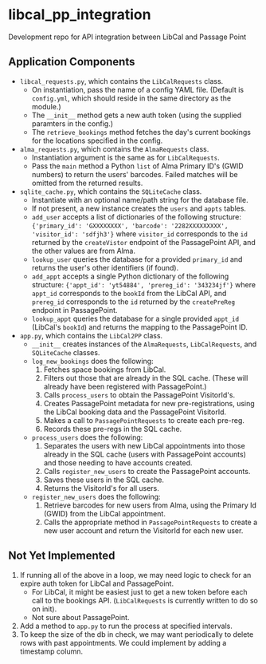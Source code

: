 # libcal_pp_integration
Development repo for API integration between LibCal and Passage Point

## Application Components
 - `libcal_requests.py`, which contains the `LibCalRequests` class. 
   - On instantiation, pass the name of a config YAML file. (Default is `config.yml`, which should reside in the same directory as the module.)
   - The `__init__` method gets a new auth token (using the supplied paramters in the config.)
   - The `retrieve_bookings` method fetches the day's current bookings for the locations specified in the config.
 - `alma_requests.py`, which contains the `AlmaRequests` class.
   - Instantiation argument is the same as for `LibCalRequests`.
   - Pass the `main` method a Python `list` of Alma Primary ID's (GWID numbers) to return the users' barcodes. Failed matches will be omitted from the returned results.
 - `sqlite_cache.py`, which contains the `SQLiteCache` class.
   - Instantiate with an optional name/path string for the database file.
   - If not present, a new instance creates the `users` and `appts` tables.
   - `add_user` accepts a list of dictionaries of the following structure:
   `{'primary_id': 'GXXXXXXXX',
	'barcode': '2282XXXXXXXXX',
	'visitor_id': 'sdfjh3'}`
	where `visitor_id` corresponds to the `id` returned by the `createVistor` endpoint of the PassagePoint API, and the other values are from Alma.
   - `lookup_user` queries the database for a provided `primary_id` and returns the user's other identifiers (if found).
   - `add_appt` accepts a single Python dictionary of the following structure:
	`{'appt_id': 'yt54884',
	  'prereg_id': '343234jf'}`
	  where `appt_id` corresponds to the `bookId` from the LibCal API, and `prereg_id` corresponds to the `id` returned by the `createPreReg` endpoint in PassagePoint.
   - `lookup_appt` queries the database for a single provided `appt_id` (LibCal's `bookId`) and returns the mapping to the PassagePoint ID.
 - `app.py`, which contains the `LibCal2PP` class. 
   - `__init__` creates instances of the `AlmaRequests`, `LibCalRequests`, and `SQLiteCache` classes.
   - `log_new_bookings` does the following:
     1. Fetches space bookings from LibCal.
     2. Filters out those that are already in the SQL cache. (These will already have been registered with PassagePoint.)
     3. Calls `process_users` to obtain the PassagePoint VisitorId's.
     4. Creates PassagePoint metadata for new pre-registrations, using the LibCal booking data and the PassagePoint VisitorId.
     5. Makes a call to `PassagePointRequests` to create each pre-reg.
     6. Records these pre-regs in the SQL cache.
   - `process_users` does the following:
     1. Separates the users with new LibCal appointments into those already in the SQL cache (users with PassagePoint accounts) and those needing to have accounts created.
     2. Calls `register_new_users` to create the PassagePoint accounts.
     3. Saves these users in the SQL cache.
     4. Returns the VisitorId's for all users.
   - `register_new_users` does the following:
     1. Retrieve barcodes for new users from Alma, using the Primary Id (GWID) from the LibCal appointment.
     2. Calls the appropriate method in `PassagePointRequests` to create a new user account and return the VisitorId for each new user.


## Not Yet Implemented

1. If running all of the above in a loop, we may need logic to check for an expire auth token for LibCal and PassagePoint. 
   - For LibCal, it might be easiest just to get a new token before each call to the bookings API. (`LibCalRequests` is currently written to do so on init).
   - Not sure about PassagePoint.
2. Add a method to `app.py` to run the process at specified intervals.
3. To keep the size of the db in check, we may want periodically to delete rows with past appointments. We could implement by adding a timestamp column. 
